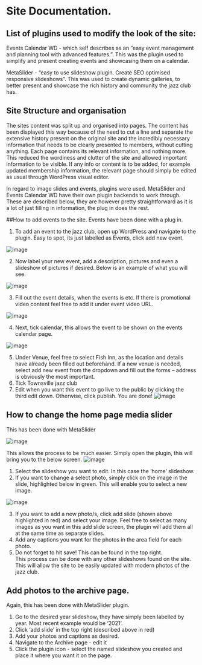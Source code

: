 # Site Documentation.

## List of plugins used to modify the look of the site: 
Events Calendar WD - which self describes as an “easy event management and planning tool with advanced features.”. 
This was the plugin used to simplify and present creating events and showcasing them on a calendar.
  
MetaSlider - “easy to use slideshow plugin. Create SEO optimised responsive slideshows”. 
This was used to create dynamic galleries, to better present and showcase the rich history and community the jazz club has.


## Site Structure and organisation
The sites content was split up and organised into pages. The content has been displayed this way because of the need to cut a line 
and separate the extensive history present on the original site and the incredibly necessary information that needs to be clearly presented to members, 
without cutting anything. Each page contains its relevant information, and nothing more. 
This reduced the wordiness and clutter of the site and allowed important information to be visible.
If any info or content is to be added, for example updated membership information, the relevant page should simply be edited as usual through WordPress visual editor.

In regard to image slides and events, plugins were used. MetaSlider and Events Calendar WD have their own plugin backends to work through. 
These are described below, they are however pretty straightforward as it is a lot of just filling in information, the plug in does the rest. 

##How to add events to the site.
Events have been done with a plug in.
1.	To add an event to the jazz club, open up WordPress and navigate to the plugin. Easy to spot, its just labelled as Events, click add new event.

![image](https://user-images.githubusercontent.com/14228363/118430796-37e84880-b718-11eb-9b76-ba85b43e053c.png)


2.	Now label your new event, add a description, pictures and even a slideshow of pictures if desired. Below is an example of what you will see.
 
 ![image](https://user-images.githubusercontent.com/14228363/118430802-3ae33900-b718-11eb-88e8-cb26ba2f0480.png)

3.	Fill out the event details, when the events is etc. If there is promotional video content feel free to add it under event video URL. 
 
 ![image](https://user-images.githubusercontent.com/14228363/118430806-3d459300-b718-11eb-949b-584010db50f0.png)

4.	Next, tick calendar, this allows the event to be shown on the events calendar page.

![image](https://user-images.githubusercontent.com/14228363/118430810-40408380-b718-11eb-8c06-b8000e92550c.png)

5.	Under Venue, feel free to select Fish Inn, as the location and details have already been filled out beforehand. If a new venue is needed, select add new event from the dropdown and fill out the forms – address is obviously the most important.
6.	Tick Townsville jazz club 
7.	Edit when you want this event to go live to the public by clicking the third edit down. Otherwise, click publish. You are done!
![image](https://user-images.githubusercontent.com/14228363/118430816-43d40a80-b718-11eb-806e-e8ad6facf93c.png)

 


## How to change the home page media slider
This has been done with MetaSlider

![image](https://user-images.githubusercontent.com/14228363/118356369-533c4200-b5b8-11eb-9e27-962757ee0501.png)


This allows the process to be much easier. Simply open the plugin, this will bring you to the below screen.
![image](https://user-images.githubusercontent.com/14228363/118356410-7c5cd280-b5b8-11eb-9855-3ace9dfadffd.png)

1. Select the slideshow you want to edit. In this case the ‘home’ slideshow.
2. If you want to change a select photo, simply click on the image in the slide, highlighted below in green. This will enable you to select a new image.

![image](https://user-images.githubusercontent.com/14228363/118356442-8f6fa280-b5b8-11eb-864c-ba269893f06d.png)


3. If you want to add a new photo/s, click add slide (shown above highlighted in red) and select your image. Feel free to select as many images as you want in this add slide screen, the plugin will add them all at the same time as separate slides.
4. Add any captions you want for the photos in the area field for each photo.
5. Do not forget to hit save! This can be found in the top right.	
This process can be done with any other slideshows found on the site. This will allow the site to be easily updated with modern photos of the jazz club.

## Add photos to the archive page.
Again, this has been done with MetaSlider plugin.
1.	Go to the desired year slideshow, they have simply been labelled by year. Most recent example would be ‘2021’.
2.	Click ‘add slide’ in the top right (described above in red)
3.	Add your photos and captions as desired.
4.	Navigate to the Archive page - edit it
5.	Click the plugin icon - select the named slideshow you created and place it where you want it on the page.







